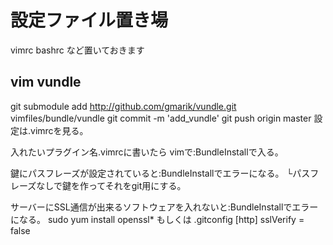 # 設定ファイル置き場
vimrc
bashrc
など置いておきます















## vim vundle

git submodule add http://github.com/gmarik/vundle.git vimfiles/bundle/vundle
git commit -m 'add_vundle'
git push origin master
設定は.vimrcを見る。

入れたいプラグイン名.vimrcに書いたら
vimで:BundleInstallで入る。

鍵にパスフレーズが設定されていると:BundleInstallでエラーになる。
└パスフレーズなしで鍵を作ってそれをgit用にする。

サーバーにSSL通信が出来るソフトウェアを入れないと:BundleInstallでエラーになる。
sudo yum install openssl*
もしくは
.gitconfig
[http]
  sslVerify = false

